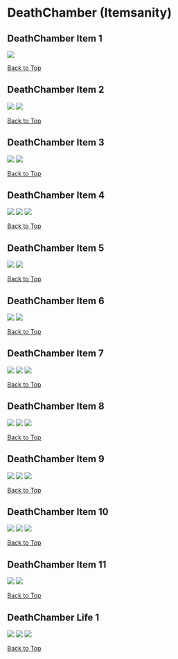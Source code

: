 # DeathChamber (Itemsanity)

## DeathChamber Item 1
![](./DeathChamber/item-1-1.png)

[Back to Top](#)

## DeathChamber Item 2
![](./DeathChamber/item-2-1.png)
![](./DeathChamber/item-2-2.png)

[Back to Top](#)

## DeathChamber Item 3
![](./DeathChamber/item-3-1.png)
![](./DeathChamber/item-3-2.png)

[Back to Top](#)

## DeathChamber Item 4
![](./DeathChamber/item-4-1.png)
![](./DeathChamber/item-4-2.png)
![](./DeathChamber/item-4-3.png)

[Back to Top](#)

## DeathChamber Item 5
![](./DeathChamber/item-5-1.png)
![](./DeathChamber/item-5-2.png)

[Back to Top](#)

## DeathChamber Item 6
![](./DeathChamber/item-6-2.png)
![](./DeathChamber/item-6-1.png)

[Back to Top](#)

## DeathChamber Item 7
![](./DeathChamber/item-7-1.png)
![](./DeathChamber/item-7-2.png)
![](./DeathChamber/item-7-3.png)

[Back to Top](#)

## DeathChamber Item 8
![](./DeathChamber/item-8-1.png)
![](./DeathChamber/item-8-2.png)
![](./DeathChamber/item-8-3.png)

[Back to Top](#)

## DeathChamber Item 9
![](./DeathChamber/item-9-1.png)
![](./DeathChamber/item-9-2.png)
![](./DeathChamber/item-9-3.png)

[Back to Top](#)

## DeathChamber Item 10
![](./DeathChamber/item-10-1.png)
![](./DeathChamber/item-10-2.png)
![](./DeathChamber/item-10-3.png)

[Back to Top](#)

## DeathChamber Item 11
![](./DeathChamber/item-11-1.png)
![](./DeathChamber/item-11-2.png)

[Back to Top](#)

## DeathChamber Life 1
![](./DeathChamber/life-1-1.png)
![](./DeathChamber/life-1-2.png)
![](./DeathChamber/life-1-3.png)

[Back to Top](#)

